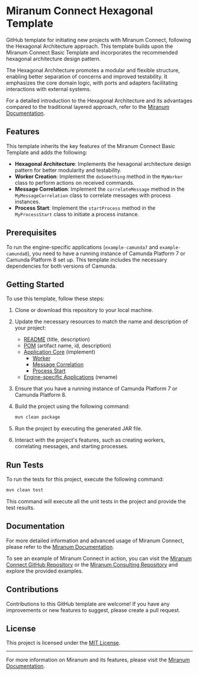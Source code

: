# Miranum Connect Hexagonal Template

GitHub template for initiating new projects with Miranum Connect, following the Hexagonal Architecture approach.
This template builds upon the Miranum Connect Basic Template and incorporates the recommended hexagonal architecture
design pattern.

The Hexagonal Architecture promotes a modular and flexible structure, enabling better separation of concerns and
improved testability. It emphasizes the core domain logic, with ports and adapters facilitating interactions with
external systems.

For a detailed introduction to the Hexagonal Architecture and its advantages compared to the traditional layered
approach, refer to the [Miranum Documentation](https://miranum.com/docs/guides/best-practices/hexagonal-architecture).

## Features

This template inherits the key features of the Miranum Connect Basic Template and adds the following:

- **Hexagonal Architecture**: Implements the hexagonal architecture design pattern for better modularity and testability.
- **Worker Creation**: Implement the `doSomething` method in the `MyWorker` class to perform actions on received commands.
- **Message Correlation**: Implement the `correlateMessage` method in the `MyMessageCorrelation` class to correlate messages with process instances.
- **Process Start**: Implement the `startProcess` method in the `MyProcessStart` class to initiate a process instance.

## Prerequisites

To run the engine-specific applications (`example-camunda7` and `example-camunda8`), you need to have a running
instance of Camunda Platform 7 or Camunda Platform 8 set up. This template includes the necessary dependencies for both
versions of Camunda.

## Getting Started

To use this template, follow these steps:

1. Clone or download this repository to your local machine.
2. Update the necessary resources to match the name and description of your project:
   - [README](./README.md) (title, description)
   - [POM](./pom.xml) (artifact name, id, description)
   - [Application Core](example/example-core/src/main/java/io/miragon/example/application) (implement)
      - [Worker](example/example-core/src/main/java/io/miragon/example/adapter/in/miranum/MiranumWorkerAdapter.java)
      - [Message Correlation](example/example-core/src/main/java/io/miragon/example/adapter/out/miranum/MiranumMessageAdapter.java)
      - [Process Start](example/example-core/src/main/java/io/miragon/example/adapter/out/miranum/MiranumInitiateProcessStartAdapter.java)
   - [Engine-specific Applications](example/example-camunda7) (rename)
3. Ensure that you have a running instance of Camunda Platform 7 or Camunda Platform 8.
4. Build the project using the following command:

   ```bash
   mvn clean package
   ```

5. Run the project by executing the generated JAR file.
6. Interact with the project's features, such as creating workers, correlating messages, and starting processes.

## Run Tests

To run the tests for this project, execute the following command:

```bash
mvn clean test
```

This command will execute all the unit tests in the project and provide the test results.

## Documentation

For more detailed information and advanced usage of Miranum Connect, please refer to the [Miranum Documentation](https://miranum.com/).

To see an example of Miranum Connect in action, you can visit the
[Miranum Connect GitHub Repository](https://github.com/Miragon/miranum-connect) or the
[Miranum Consulting Repository](https://github.com/Miragon/miranum-consulting) and explore the provided examples.

## Contributions

Contributions to this GitHub template are welcome! If you have any improvements or new features to suggest, please create a pull request.

## License

This project is licensed under the [MIT License](LICENSE).

---

For more information on Miranum and its features, please visit the [Miranum Documentation](https://miranum.com/).
